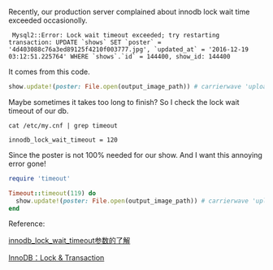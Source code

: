 Recently, our production server complained about innodb lock wait time exceeded occasionolly.

```
 Mysql2::Error: Lock wait timeout exceeded; try restarting transaction: UPDATE `shows` SET `poster` = '4d403088c76a3ed89125f4210f003777.jpg', `updated_at` = '2016-12-19 03:12:51.225764' WHERE `shows`.`id` = 144400, show_id: 144400
```

It comes from this code.

```ruby
show.update!(poster: File.open(output_image_path)) # carrierwave 'upload' a loacal file
```

Maybe sometimes it takes too long to finish? So I check the lock wait timeout of our db.

```shell
cat /etc/my.cnf | grep timeout

innodb_lock_wait_timeout = 120
```

Since the poster is not 100% needed for our show. And I want this annoying error gone!

```ruby
require 'timeout'

Timeout::timeout(119) do
  show.update!(poster: File.open(output_image_path)) # carrierwave 'upload' a loacal file
end
```

Reference: 

[innodb_lock_wait_timeout参数的了解](http://blog.itpub.net/12679300/viewspace-1418320/)

[InnoDB：Lock & Transaction](http://www.cnblogs.com/f1194361820/p/6197262.html?utm_source=gold_browser_extension)